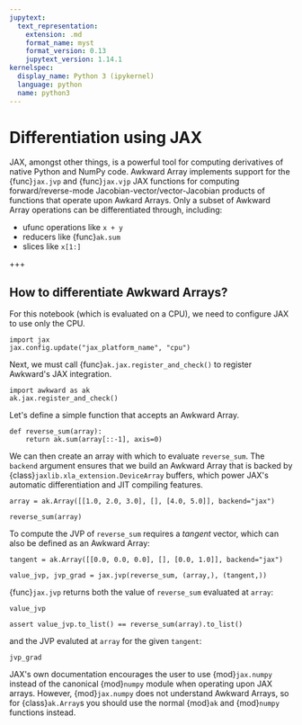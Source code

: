 ```yaml
---
jupytext:
  text_representation:
    extension: .md
    format_name: myst
    format_version: 0.13
    jupytext_version: 1.14.1
kernelspec:
  display_name: Python 3 (ipykernel)
  language: python
  name: python3
---
```


Differentiation using JAX
=========================

JAX, amongst other things, is a powerful tool for computing derivatives of native Python and NumPy code. Awkward Array implements support for the {func}`jax.jvp` and {func}`jax.vjp` JAX functions for computing forward/reverse-mode Jacobian-vector/vector-Jacobian products of functions that operate upon Awkard Arrays. Only a subset of Awkward Array operations can be differentiated through, including:
- ufunc operations like `x + y`
- reducers like {func}`ak.sum`
- slices like `x[1:]`

+++

How to differentiate Awkward Arrays?
------------------------------------

For this notebook (which is evaluated on a CPU), we need to configure JAX to use only the CPU.

```{code-cell}
import jax
jax.config.update("jax_platform_name", "cpu")
```

Next, we must call {func}`ak.jax.register_and_check()` to register Awkward's JAX integration.

```{code-cell}
import awkward as ak
ak.jax.register_and_check()
```

Let's define a simple function that accepts an Awkward Array.

```{code-cell}
def reverse_sum(array):
    return ak.sum(array[::-1], axis=0)
```

We can then create an array with which to evaluate `reverse_sum`. The `backend` argument ensures that we build an Awkward Array that is backed by {class}`jaxlib.xla_extension.DeviceArray` buffers, which power JAX's automatic differentiation and JIT compiling features.

```{code-cell}
array = ak.Array([[1.0, 2.0, 3.0], [], [4.0, 5.0]], backend="jax")
```

```{code-cell}
reverse_sum(array)
```

To compute the JVP of `reverse_sum` requires a _tangent_ vector, which can also be defined as an Awkward Array:

```{code-cell}
tangent = ak.Array([[0.0, 0.0, 0.0], [], [0.0, 1.0]], backend="jax")
```

```{code-cell}
value_jvp, jvp_grad = jax.jvp(reverse_sum, (array,), (tangent,))
```

{func}`jax.jvp` returns both the value of `reverse_sum` evaluated at `array`:

```{code-cell}
value_jvp
```

```{code-cell}
assert value_jvp.to_list() == reverse_sum(array).to_list()
```

and the JVP evaluted at `array` for the given `tangent`:

```{code-cell}
jvp_grad
```

JAX's own documentation encourages the user to use {mod}`jax.numpy` instead of the canonical {mod}`numpy` module when operating upon JAX arrays. However, {mod}`jax.numpy` does not understand Awkward Arrays, so for {class}`ak.Array`s you should use the normal {mod}`ak` and {mod}`numpy` functions instead.
